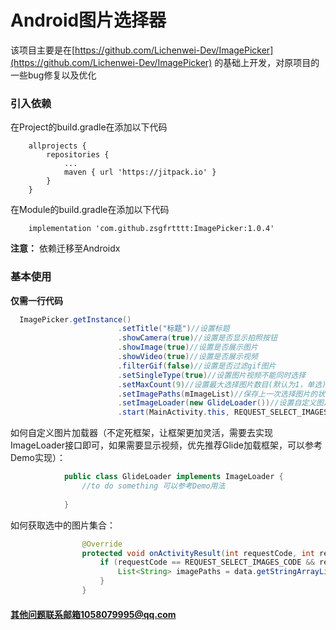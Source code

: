 # Android图片选择器


该项目主要是在[https://github.com/Lichenwei-Dev/ImagePicker](https://github.com/Lichenwei-Dev/ImagePicker) 的基础上开发，对原项目的一些bug修复以及优化

### 引入依赖 
在Project的build.gradle在添加以下代码
```
	allprojects {
		repositories {
			...
			maven { url 'https://jitpack.io' }
		}
	}
```
在Module的build.gradle在添加以下代码
```
	implementation 'com.github.zsgfrtttt:ImagePicker:1.0.4'
```
**注意：** 依赖迁移至Androidx

### 基本使用

**仅需一行代码**
```java
  ImagePicker.getInstance()
                        .setTitle("标题")//设置标题
                        .showCamera(true)//设置是否显示拍照按钮
                        .showImage(true)//设置是否展示图片
                        .showVideo(true)//设置是否展示视频
                        .filterGif(false)//设置是否过滤gif图片
                        .setSingleType(true)//设置图片视频不能同时选择
                        .setMaxCount(9)//设置最大选择图片数目(默认为1，单选)
                        .setImagePaths(mImageList)//保存上一次选择图片的状态，如果不需要可以忽略
                        .setImageLoader(new GlideLoader())//设置自定义图片加载器
                        .start(MainActivity.this, REQUEST_SELECT_IMAGES_CODE);//REQEST_SELECT_IMAGES_CODE为Intent调用的requestCode
```
如何自定义图片加载器（不定死框架，让框架更加灵活，需要去实现ImageLoader接口即可，如果需要显示视频，优先推荐Glide加载框架，可以参考Demo实现）：
```java
            public class GlideLoader implements ImageLoader {
                //to do something 可以参考Demo用法
                
            }
```
如何获取选中的图片集合：
```java
                @Override
                protected void onActivityResult(int requestCode, int resultCode, Intent data) {
                    if (requestCode == REQUEST_SELECT_IMAGES_CODE && resultCode == RESULT_OK) {
                        List<String> imagePaths = data.getStringArrayListExtra(ImagePicker.EXTRA_SELECT_IMAGES);
                    }
                }
```
#### 其他问题联系邮箱1058079995@qq.com

 


